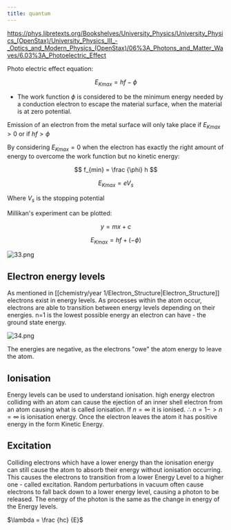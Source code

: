 ```yaml
---
title: quantum
---
```

https://phys.libretexts.org/Bookshelves/University_Physics/University_Physics_(OpenStax)/University_Physics_III_-_Optics_and_Modern_Physics_(OpenStax)/06%3A_Photons_and_Matter_Waves/6.03%3A_Photoelectric_Effect

Photo electric effect equation:

$$
E_{Kmax} = hf - \phi
$$

- The work function $\phi$ is considered to be the minimum energy needed by a conduction electron to escape the material surface, when the material is at zero potential.

Emission of an electron from the metal surface will only take place if $E_{Kmax} > 0$ or if $hf > \phi$

By considering $E_{Kmax} = 0$ when the electron has exactly the right amount of energy to overcome the work function but no kinetic energy:

$$
f_{min}  = \frac {\phi} h
$$

$$
E_{Kmax} = eV_s
$$

Where $V_s$ is the stopping potential

Millikan's experiment can be plotted:

$$
y = mx + c
$$

$$
E_{Kmax} = hf + (-\phi)
$$

![33.png](/img/phys/33.png)

## Electron energy levels

As mentioned in [[chemistry/year 1/Electron_Structure|Electron_Structure]] electrons exist in energy levels. As processes within the atom occur, electrons are able to transition between energy levels depending on their energies. n=1 is the lowest possible energy an electron can have - the ground state energy. 

![34.png](/img/phys/34.png)


The energies are negative, as the electrons "owe" the atom energy to leave the atom.

## Ionisation

Energy levels can be used to understand ionisation. high energy electron colliding with an atom can cause the ejection of an inner shell electron from an atom causing what is called ionisation. If $n = \infty$ it is ionised. $\therefore$ $n=1 -> n=\infty$ is ionisation energy. Once the electron leaves the atom it has positive energy in the form Kinetic Energy.

## Excitation
Colliding electrons which have a lower energy than the ionisation energy can still cause the atom to absorb their energy without ionisation occurring. This causes the electrons to transition from a lower Energy Level to a higher one - called excitation. Random perturbations in vacuum often cause electrons to fall back down to a lower energy level, causing a photon to be released. The energy of the photon is the same as the change in energy of the Energy levels.

$\lambda = \frac {hc} {E}$



